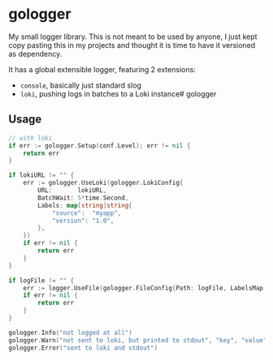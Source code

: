 # gologger

My small logger library. This is not meant to be used by anyone, I just kept copy pasting this in my projects and thought it is time to have it versioned as dependency.

It has a global extensible logger, featuring 2 extensions:

- `console`, basically just standard slog
- `loki`, pushing logs in batches to a Loki instance# gologger


## Usage

```go
// with loki
if err := gologger.Setup(conf.Level); err != nil {
	return err
}

if lokiURL != "" {
	err := gologger.UseLoki(gologger.LokiConfig{
		URL:       lokiURL,
		BatchWait: 5*time.Second,
		Labels: map[string]string{
			"source":  "myapp",
			"version": "1.0",
		},
	})
	if err != nil {
		return err
	}
}

if logFile != "" {
	err := logger.UseFile(gologger.FileConfig{Path: logFile, LabelsMap: map[string]string{"source": "myApp", "version": "1.0"}})
	if err != nil {
		return err
	}
}

gologger.Info("not logged at all")
gologger.Warn("not sent to loki, but printed to stdout", "key", "value")
gologger.Error("sent to loki and stdout")
```
